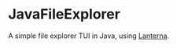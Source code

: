 # JavaFileExplorer

A simple file explorer TUI in Java, using [Lanterna](https://github.com/mabe02/lanterna).
